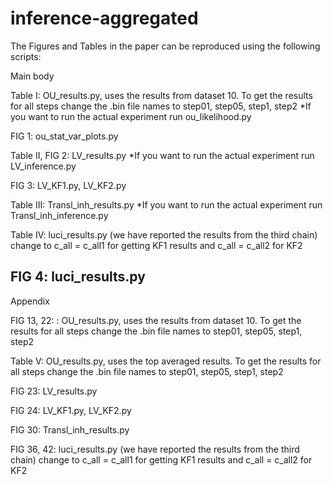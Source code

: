 # inference-aggregated

The Figures and Tables in the paper can be reproduced using the following scripts:

Main body

Table I: OU_results.py, uses the results from dataset 10.
To get the results for all steps change the .bin file names to  step01, step05, step1, step2 
*If you want to run the actual experiment run ou_likelihood.py

FIG 1: ou_stat_var_plots.py

Table II, FIG 2: LV_results.py
*If you want to run the actual experiment run LV_inference.py

FIG 3: LV_KF1.py, LV_KF2.py

Table III: Transl_inh_results.py
*If you want to run the actual experiment run Transl_inh_inference.py

Table IV: luci_results.py (we have reported the results from the third chain)
change to c_all = c_all1 for getting KF1 results and c_all = c_all2 for KF2

FIG 4: luci_results.py
------------------------------------------------------------------------------------
Appendix

FIG 13, 22: : OU_results.py, uses the results from dataset 10.
To get the results for all steps change the .bin file names to  step01, step05, step1, step2 

Table V: OU_results.py, uses the top averaged results.
To get the results for all steps change the .bin file names to  step01, step05, step1, step2 

FIG 23: LV_results.py

FIG 24: LV_KF1.py, LV_KF2.py

FIG 30: Transl_inh_results.py

FIG 36, 42: luci_results.py (we have reported the results from the third chain)
change to c_all = c_all1 for getting KF1 results and c_all = c_all2 for KF2

